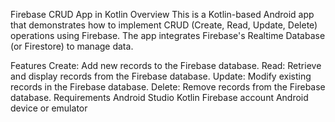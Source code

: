 Firebase CRUD App in Kotlin
Overview
This is a Kotlin-based Android app that demonstrates how to implement CRUD (Create, Read, Update, Delete) operations using Firebase. The app integrates Firebase's Realtime Database (or Firestore) to manage data.

Features
Create: Add new records to the Firebase database.
Read: Retrieve and display records from the Firebase database.
Update: Modify existing records in the Firebase database.
Delete: Remove records from the Firebase database.
Requirements
Android Studio
Kotlin
Firebase account
Android device or emulator

